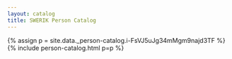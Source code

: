 ```yaml
---
layout: catalog
title: SWERIK Person Catalog
---
```

{% assign p = site.data._person-catalog.i-FsVJ5uJg34mMgm9najd3TF %}
{% include person-catalog.html p=p %}

